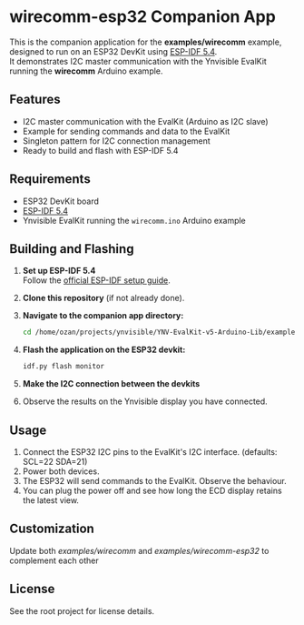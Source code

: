 # wirecomm-esp32 Companion App

This is the companion application for the **examples/wirecomm** example, designed to run on an ESP32 DevKit using [ESP-IDF 5.4](https://docs.espressif.com/projects/esp-idf/en/v5.4/).  
It demonstrates I2C master communication with the Ynvisible EvalKit running the **wirecomm** Arduino example.

## Features

- I2C master communication with the EvalKit (Arduino as I2C slave)
- Example for sending commands and data to the EvalKit
- Singleton pattern for I2C connection management
- Ready to build and flash with ESP-IDF 5.4

## Requirements

- ESP32 DevKit board
- [ESP-IDF 5.4](https://docs.espressif.com/projects/esp-idf/en/v5.4/)
- Ynvisible EvalKit running the `wirecomm.ino` Arduino example

## Building and Flashing

1. **Set up ESP-IDF 5.4**  
   Follow the [official ESP-IDF setup guide](https://docs.espressif.com/projects/esp-idf/en/v5.4/get-started/index.html).

2. **Clone this repository** (if not already done).

3. **Navigate to the companion app directory:**
   ```sh
   cd /home/ozan/projects/ynvisible/YNV-EvalKit-v5-Arduino-Lib/examples/wirecomm-esp32

4. **Flash the application on the ESP32 devkit:**
    ```sh
    idf.py flash monitor

5. **Make the I2C connection between the devkits** 
6. Observe the results on the Ynvisible display you have connected.

## Usage
1. Connect the ESP32 I2C pins to the EvalKit's I2C interface. (defaults: SCL=22 SDA=21)
2. Power both devices.
3. The ESP32 will send commands to the EvalKit. Observe the behaviour.
4. You can plug the power off and see how long the ECD display retains the latest view.

## Customization
Update both *examples/wirecomm* and *examples/wirecomm-esp32* to complement each other


## License

See the root project for license details.